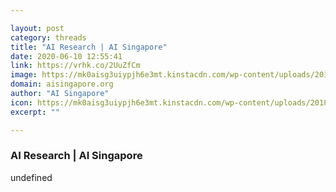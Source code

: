 ```yaml
---

layout: post
category: threads
title: "AI Research | AI Singapore"
date: 2020-06-10 12:55:41
link: https://vrhk.co/2UuZfCm
image: https://mk0aisg3uiypjh6e3mt.kinstacdn.com/wp-content/uploads/2018/10/aisg_research_questions_notext.png
domain: aisingapore.org
author: "AI Singapore"
icon: https://mk0aisg3uiypjh6e3mt.kinstacdn.com/wp-content/uploads/2018/09/cropped-AISG-Vertical-Logo-wo-tagline-RGB-Full-Colour-300x300.png
excerpt: ""

---
```


### AI Research | AI Singapore

undefined